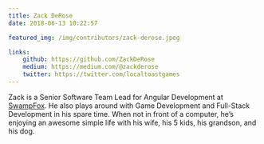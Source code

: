 ```yaml
---
title: Zack DeRose
date: 2018-06-13 10:22:57

featured_img: /img/contributors/zack-derose.jpeg

links:
    github: https://github.com/ZackDeRose
    medium: https://medium.com/@zackderose
    twitter: https://twitter.com/localtoastgames
---
```


Zack is a Senior Software Team Lead for Angular Development at <a href="http://swampfoxinc.com">SwampFox</a>. He also plays around with Game Development and Full-Stack Development in his spare time. When not in front of a computer, he’s enjoying an awesome simple life with his wife, his 5 kids, his grandson, and his dog.